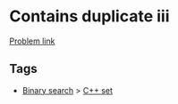 # Contains duplicate iii

[Problem link](https://leetcode.com/problems/contains-duplicate-iii)

## Tags

* [Binary search](/README.md#Binary_search) > [C++ set](/README.md#Binary_search-C___set)
